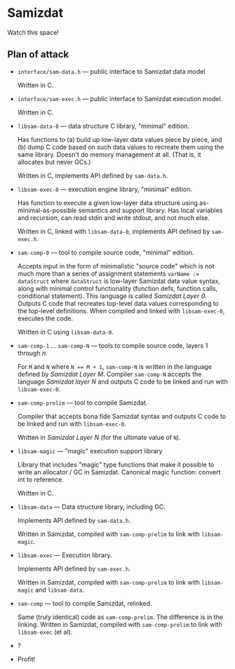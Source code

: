 Samizdat
========

Watch this space!

Plan of attack
--------------

* `interface/sam-data.h` &mdash; public interface to Samizdat data model

  Written in C.

* `interface/sam-exec.h` &mdash; public interface to Samizdat
  execution model.

  Written in C.

* `libsam-data-0` &mdash; data structure C library, "minimal" edition.

  Has functions to (a) build up low-layer data values piece by piece,
  and (b) dump C code based on such data values to recreate them using
  the same library. Doesn't do memory management at all. (That is,
  it allocates but never GCs.)

  Written in C, implements API defined by `sam-data.h`.

* `libsam-exec-0` &mdash; execution engine library, "minimal" edition.

  Has function to execute a given low-layer data structure using
  as-minimal-as-possible semantics and support library. Has local
  variables and recursion, can read stdin and write stdout, and
  not much else.

  Written in C, linked with `libsam-data-0`, implements API defined
  by `sam-exec.h`.

* `sam-comp-0` &mdash; tool to compile source code,
  "minimal" edition.

  Accepts input in the form of minimalistic "source code" which is not
  much more than a series of assignment statements `varName :=
  dataStruct` where `dataStruct` is low-layer Samizdat data value
  syntax, along with minimal control functionality (function defs,
  function calls, conditional statement). This language is called
  *Samizdat Layer 0*. Outputs C code that recreates top-level data
  values corresponding to the top-level definitions. When compiled and
  linked with `libsam-exec-0`, executes the code.

  Written in C using `libsam-data-0`.

* `sam-comp-1` &hellip; `sam-comp-N` &mdash; tools to
  compile source code, layers 1 through *n*.

  For `M` and `N` where `N == M + 1`, `sam-comp-N` is written in
  the language defined by *Samizdat Layer M*. Compiler `sam-comp-N`
  accepts the language *Samizdat layer N* and outputs C code to be linked
  and run with `libsam-exec-0`.

* `sam-comp-prelim` &mdash; tool to compile Samizdat.

  Compiler that accepts bona fide Samizdat syntax and outputs C
  code to be linked and run with `libsam-exec-0`.

  Written in *Samizdat Layer N* (for the ultimate value of `N`).

* `libsam-magic` &mdash; "magic" execution support library

  Library that includes "magic" type functions that make it
  possible to write an allocator / GC in Samizdat. Canonical
  magic function: convert int to reference.

  Written in C.

* `libsam-data` &mdash; Data structure library, including GC.

  Implements API defined by `sam-data.h`.

  Written in Samizdat, compiled with `sam-comp-prelim` to link with
  `libsam-magic`.

* `libsam-exec` &mdash; Execution library.

  Implements API defined by `sam-exec.h`.

  Written in Samizdat, compiled with `sam-comp-prelim` to link with
  `libsam-magic` and `libsam-data`.

* `sam-comp` &mdash; tool to compile Samizdat, relinked.

  Same (truly identical) code as `sam-comp-prelim`. The difference is
  in the linking. Written in Samizdat, compiled with `sam-comp-prelim`
  to link with `libsam-exec` (et al).

* ?

* Profit!
